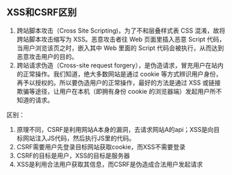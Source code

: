 ## XSS和CSRF区别

1. 跨站脚本攻击（Cross Site Scripting)，为了不和层叠样式表 CSS 混淆，故将跨站脚本攻击缩写为 XSS。恶意攻击者往 Web 页面里插入恶意 Script 代码，当用户浏览该页之时，嵌入其中 Web 里面的 Script 代码会被执行，从而达到恶意攻击用户的目的。
2. 跨站请求伪造（Cross-site request forgery），是伪造请求，冒充用户在站内的正常操作。我们知道，绝大多数网站是通过 cookie 等方式辨识用户身份，再予以授权的。所以要伪造用户的正常操作，最好的方法是通过 XSS 或链接欺骗等途径，让用户在本机（即拥有身份 cookie 的浏览器端）发起用户所不知道的请求。

区别：

1. 原理不同，CSRF是利用网站A本身的漏洞，去请求网站A的api；XSS是向目标网站注入JS代码，然后执行JS里的代码。
2. CSRF需要用户先登录目标网站获取cookie，而XSS不需要登录
3. CSRF的目标是用户，XSS的目标是服务器
4. XSS是利用合法用户获取其信息，而CSRF是伪造成合法用户发起请求